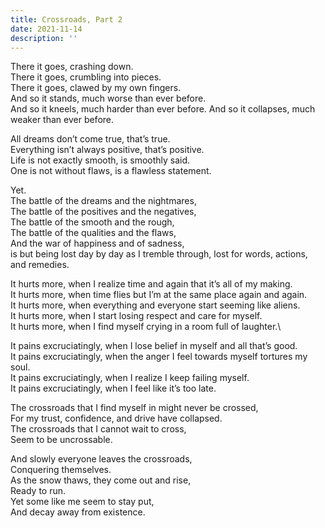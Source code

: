 ```yaml
---
title: Crossroads, Part 2
date: 2021-11-14
description: ''
---
```


There it goes, crashing down.\
There it goes, crumbling into pieces.\
There it goes, clawed by my own fingers.\
And so it stands, much worse than ever before.\
And so it kneels, much harder than ever before.
And so it collapses, much weaker than ever before.

All dreams don’t come true, that’s true.\
Everything isn’t always positive, that’s positive.\
Life is not exactly smooth, is smoothly said.\
One is not without flaws, is a flawless statement.

Yet.\
The battle of the dreams and the nightmares,\
The battle of the positives and the negatives,\
The battle of the smooth and the rough,\
The battle of the qualities and the flaws,\
And the war of happiness and of sadness,\
is but being lost day by day as I tremble through, lost for words, actions, and remedies.


It hurts more, when I realize time and again that it’s all of my making.\
It hurts more, when time flies but I’m at the same place again and again.\
It hurts more, when everything and everyone start seeming like aliens.\
It hurts more, when I start losing respect and care for myself.\
It hurts more, when I find myself crying in a room full of laughter.\

It pains excruciatingly, when I lose belief in myself and all that’s good.\
It pains excruciatingly, when the anger I feel towards myself tortures my soul.\
It pains excruciatingly, when I realize I keep failing myself.\
It pains excruciatingly, when I feel like it’s too late.

The crossroads that I find myself in might never be crossed,\
For my trust, confidence, and drive have collapsed.\
The crossroads that I cannot wait to cross,\
Seem to be uncrossable.

And slowly everyone leaves the crossroads,\
Conquering themselves.\
As the snow thaws, they come out and rise,\
Ready to run.\
Yet some like me seem to stay put,\
And decay away from existence.
